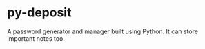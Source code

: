 # py-deposit
A password generator and manager built using Python. It can store important notes too.
